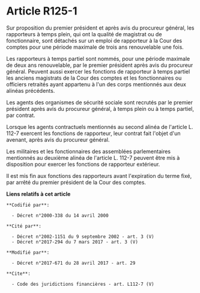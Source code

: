 # Article R125-1

Sur proposition du premier président et après avis du procureur général, les rapporteurs à temps plein, qui ont la qualité de
magistrat ou de fonctionnaire, sont détachés sur un emploi de rapporteur à la Cour des comptes pour une période maximale de
trois ans renouvelable une fois.

Les rapporteurs à temps partiel sont nommés, pour une période maximale de deux ans renouvelable, par le premier président
après avis du procureur général. Peuvent aussi exercer les fonctions de rapporteur à temps partiel les anciens magistrats de
la Cour des comptes et les fonctionnaires ou officiers retraités ayant appartenu à l'un des corps mentionnés aux deux alinéas
précédents.

Les agents des organismes de sécurité sociale sont recrutés par le premier président après avis du procureur général, à temps
plein ou à temps partiel, par contrat.

Lorsque les agents contractuels mentionnés au second alinéa de l'article L. 112-7 exercent les fonctions de rapporteur, leur
contrat fait l'objet d'un avenant, après avis du procureur général.

Les militaires et les fonctionnaires des assemblées parlementaires mentionnés au deuxième alinéa de l'article L. 112-7
peuvent être mis à disposition pour exercer les fonctions de rapporteur extérieur.

Il est mis fin aux fonctions des rapporteurs avant l'expiration du terme fixé, par arrêté du premier président de la Cour des
comptes.

**Liens relatifs à cet article**

	**Codifié par**:

	  - Décret n°2000-338 du 14 avril 2000

	**Cité par**:

	  - Décret n°2002-1151 du 9 septembre 2002 - art. 3 (V)
	  - Décret n°2017-294 du 7 mars 2017 - art. 3 (V)

	**Modifié par**:

	  - Décret n°2017-671 du 28 avril 2017 - art. 29

	**Cite**:

	  - Code des juridictions financières - art. L112-7 (V)
